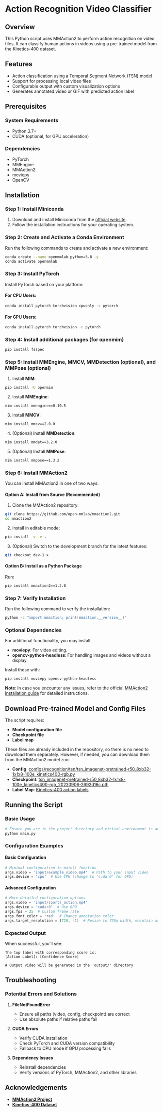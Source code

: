 # Action Recognition Video Classifier

## Overview

This Python script uses MMAction2 to perform action recognition on video files. It can classify human actions in videos using a pre-trained model from the Kinetics-400 dataset.

## Features

- Action classification using a Temporal Segment Network (TSN) model
- Support for processing local video files
- Configurable output with custom visualization options
- Generates annotated video or GIF with predicted action label

## Prerequisites

### System Requirements
- Python 3.7+
- CUDA (optional, for GPU acceleration)

### Dependencies

- PyTorch
- MMEngine
- MMAction2
- moviepy
- OpenCV

## Installation

### Step 1: Install Miniconda

1. Download and install Miniconda from the [official website](https://docs.anaconda.com/miniconda/).
2. Follow the installation instructions for your operating system.

### Step 2: Create and Activate a Conda Environment

Run the following commands to create and activate a new environment:

```bash
conda create --name openmmlab python=3.8 -y
conda activate openmmlab
```

### Step 3: Install PyTorch

Install PyTorch based on your platform:

#### For CPU Users:

```bash
conda install pytorch torchvision cpuonly -c pytorch
```

#### For GPU Users:

```bash
conda install pytorch torchvision -c pytorch
```

### Step 4: Install additional packages (for openmim)
```bash
pip install fsspec
```

### Step 5: Install MMEngine, MMCV, MMDetection (optional), and MMPose (optional)

1. Install **MIM**:
```bash
pip install -U openmim
```

2. Install **MMEngine**:
```bash
mim install mmengine==0.10.5
```

3. Install **MMCV**:
```bash
mim install mmcv==2.0.0
```

4. (Optional) Install **MMDetection**:
```bash
mim install mmdet==3.2.0
```

5. (Optional) Install **MMPose**:
```bash
mim install mmpose==1.3.2
```

### Step 6: Install MMAction2

You can install MMAction2 in one of two ways:

#### Option A: Install from Source (Recommended)

1. Clone the MMAction2 repository:
```bash
git clone https://github.com/open-mmlab/mmaction2.git
cd mmaction2
```

2. Install in editable mode:
```bash
pip install -v -e .
```

3. (Optional) Switch to the development branch for the latest features:
```bash
git checkout dev-1.x
```

#### Option B: Install as a Python Package

Run:
```bash
pip install mmaction2==1.2.0
```

### Step 7: Verify Installation

Run the following command to verify the installation:
```bash
python -c "import mmaction; print(mmaction.__version__)"
```

### Optional Dependencies

For additional functionality, you may install:
- **moviepy**: For video editing.
- **opencv-python-headless**: For handling images and videos without a display.

Install these with:
```bash
pip install moviepy opencv-python-headless
```

**Note**: In case you encounter any issues, refer to the official [MMAction2 installation guide](https://mmaction2.readthedocs.io/en/stable/get_started/installation.html) for detailed instructions.

## Download Pre-trained Model and Config Files

The script requires:

- **Model configuration file**
- **Checkpoint file**
- **Label map**

These files are already included in the repository, so there is no need to download them separately. However, if needed, you can download them from the MMAction2 model zoo:

- **Config**: [configs/recognition/tsn/tsn_imagenet-pretrained-r50_8xb32-1x1x8-100e_kinetics400-rgb.py](https://github.com/open-mmlab/mmaction2/tree/main/configs/recognition/tsn/tsn_imagenet-pretrained-r50_8xb32-1x1x8-100e_kinetics400-rgb.py)
- **Checkpoint**: [tsn_imagenet-pretrained-r50_8xb32-1x1x8-100e_kinetics400-rgb_20220906-2692d16c.pth](https://download.openmmlab.com/mmaction/recognition/tsn/tsn_imagenet-pretrained-r50_8xb32-1x1x8-100e_kinetics400-rgb_20220906-2692d16c.pth)
- **Label Map**: [Kinetics-400 action labels](https://github.com/open-mmlab/mmaction2/blob/main/tools/data/kinetics/label_map.txt)

## Running the Script

### Basic Usage

```bash
# Ensure you are in the project directory and virtual environment is activated
python main.py
```

### Configuration Examples

#### Basic Configuration
```python
# Minimal configuration in main() function
args.video = 'input/example_video.mp4'  # Path to your input video
args.device = 'cpu'  # Use CPU (change to 'cuda:0' for GPU)
```

#### Advanced Configuration
```python
# More detailed configuration options
args.video = 'input/sports_action.mp4'
args.device = 'cuda:0'  # Use GPU
args.fps = 25  # Custom frame rate
args.font_color = 'red'  # Change annotation color
args.target_resolution = (720, -1)  # Resize to 720p width, maintain aspect ratio
```

### Expected Output

When successful, you'll see:
```
The top label with corresponding score is:
[Action Label]: [Confidence Score]

# Output video will be generated in the 'output/' directory
```

## Troubleshooting

### Potential Errors and Solutions

1. **FileNotFoundError**
   - Ensure all paths (video, config, checkpoint) are correct
   - Use absolute paths if relative paths fail

2. **CUDA Errors**
   - Verify CUDA installation
   - Check PyTorch and CUDA version compatibility
   - Fallback to CPU mode if GPU processing fails

3. **Dependency Issues**
   - Reinstall dependencies
   - Verify versions of PyTorch, MMAction2, and other libraries

## Acknowledgements

- **[MMAction2 Project](https://github.com/open-mmlab/mmaction2)**  
- **[Kinetics-400 Dataset](https://deepmind.com/research/open-source/kinetics)**

